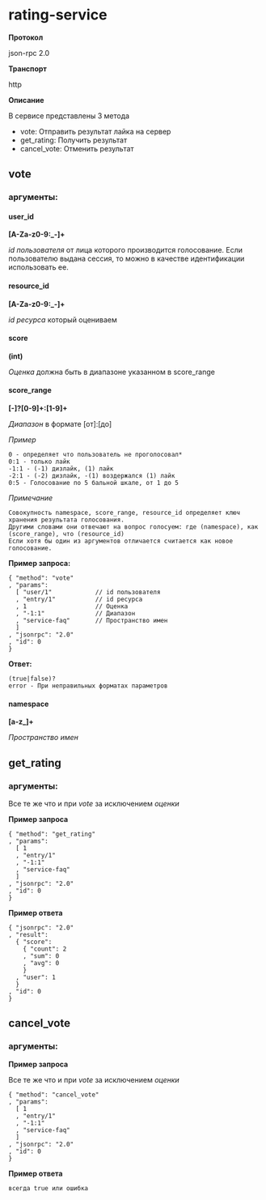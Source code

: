 # rating-service

**Протокол**

json-rpc 2.0

**Транспорт** 

http

**Описание**

В сервисе представлены 3 метода 

* vote: Отправить результат лайка на сервер
* get_rating: Получить результат
* cancel_vote: Отменить результат
  
## vote

### аргументы:

#### user_id 
  **[A-Za-z0-9:_-]+**
  
  *id пользователя* от лица которого производится голосование.
  Если пользователю выдана сессия, то можно в качестве идентификации использовать ее.
  
#### resource_id
  **[A-Za-z0-9:_-]+**
  
  *id ресурса* который оцениваем

#### score
  **(int)**
  
  *Оценка* должна быть в диапазоне указанном в score_range 

#### score_range 
  **[-]?[0-9]+:[1-9]+**
  
  *Диапазон* в формате [от]:[до]
  
  *Пример*
  
    0 - определяет что пользователь не проголосовал*
    0:1 - только лайк
    -1:1 - (-1) дизлайк, (1) лайк
    -2:1 - (-2) дизлайк, -(1) воздержался (1) лайк
    0:5 - Голосование по 5 бальной шкале, от 1 до 5 
  
  *Примечание*
  
    Совокупность namespace, score_range, resource_id определяет ключ хранения результата голосования.
    Другими словами они отвечают на вопрос голосуем: где (namespace), как (score_range), что (resource_id) 
    Если хотя бы один из аргументов отличается считается как новое голосование.

**Пример запроса:**

    { "method": "vote"
    , "params": 
      [ "user/1"            // id пользователя  
      , "entry/1"           // id ресурса
      , 1                   // Оценка
      , "-1:1"              // Диапазон
      , "service-faq"       // Пространство имен
      ]
    , "jsonrpc": "2.0"
    , "id": 0
    }

**Ответ:**

    (true|false)?
    error - При неправильных форматах параметров

#### namespace
  **[a-z_]+**
  
  *Пространство имен* 

## get_rating

### аргументы:

Все те же что и при *vote* за исключением *оценки*

**Пример запроса**

    { "method": "get_rating"
    , "params": 
      [ 1
      , "entry/1"
      , "-1:1"
      , "service-faq"
      ]
    , "jsonrpc": "2.0"
    , "id": 0
    }
    
**Пример ответа**

    { "jsonrpc": "2.0"
    , "result":
      { "score":
        { "count": 2
        , "sum": 0
        , "avg": 0
        }
      , "user": 1
      }
    , "id": 0
    }

## cancel_vote

### аргументы:

**Пример запроса**

Все те же что и при *vote* за исключением *оценки*

    { "method": "cancel_vote"
    , "params": 
      [ 1
      , "entry/1"
      , "-1:1"
      , "service-faq"
      ]
    , "jsonrpc": "2.0"
    , "id": 0
    }
    
**Пример ответа**

    всегда true или ошибка
